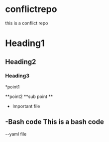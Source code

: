 # conflictrepo
this is a conflict repo

# Heading1

## Heading2

### Heading3

*point1

**point2
  **sub point
**
* Important file

-Bash code
 This is a bash code
-
--yaml file


